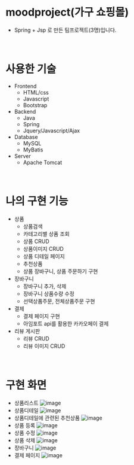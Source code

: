 # moodproject(가구 쇼핑몰)
- Spring + Jsp 로 만든 팀프로젝트(3명)입니다.  
<br/><br/>
# 사용한 기술
- Frontend
  - HTML/css
  - Javascript
  - Bootstrap
- Backend
  - Java
  - Spring
  - Jquery/Javascript/Ajax
- Database
  - MySQL
  - MyBatis
- Server
  - Apache Tomcat
<br/><br/><br/>
# 나의 구현 기능
- 상품
  - 상품검색
  - 카테고리별 상품 조회
  - 상품 CRUD
  - 상품이미지 CRUD
  - 상품 디테일 페이지
  - 추천상품
  - 상품 장바구니, 상품 주문하기 구현
- 장바구니
  - 장바구니 추가, 삭제
  - 장바구니 상품수량 수정
  - 선택상품주문, 전체상품주문 구현
- 결제
    - 결제 페이지 구현
    - 아임포트 api를 활용한 카카오페이 결제
- 리뷰 게시판
  - 리뷰 CRUD
  - 리뷰 이미지 CRUD
 <br/><br/><br/> 
# 구현 화면
- 상품리스트
![image](https://user-images.githubusercontent.com/128371999/234237530-3c317a25-5223-49ef-90fa-b2e074caeb91.png)
- 상품디테일
![image](https://user-images.githubusercontent.com/128371999/234237664-a65eb5e7-89f1-4c6a-b69b-89e3316ea2c4.png)
- 상품디테일에 관련된 추천상품
![image](https://user-images.githubusercontent.com/128371999/234237808-e4cd3441-3e98-4a88-a077-d04cfd9e167e.png)
- 상품 등록
![image](https://user-images.githubusercontent.com/128371999/234238449-d1356b97-ae0c-4f33-93d4-a71415f89fc6.png)
- 상품 수정
![image](https://user-images.githubusercontent.com/128371999/234238215-ff74e69d-92ab-43f2-8e7b-d7386f687463.png)
- 상품 삭제
![image](https://user-images.githubusercontent.com/128371999/234238641-a59152d1-08b8-49ba-97d0-92a3fd448f63.png)
- 장바구니
![image](https://user-images.githubusercontent.com/128371999/234238792-cdfa6cfb-d904-4f5e-80d6-4d05db2b97df.png)
- 결제 페이지
![image](https://user-images.githubusercontent.com/128371999/234238945-29ad9ac0-8f14-4307-b362-63153ba70c05.png)


